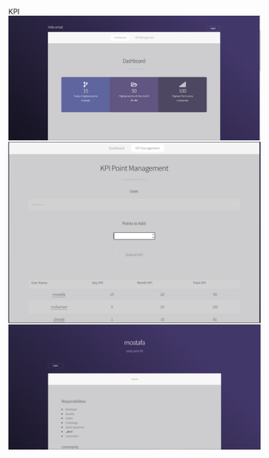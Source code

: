 KPI 
![Image Description 1](/images/Capture.PNG)
![Image Description 2](/images/Capture2.PNG)
![Image Description 3](/images/Capture3.PNG)
